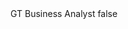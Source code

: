 <?xml version="1.0" encoding="UTF-8"?>
<CustomMetadata xmlns="http://soap.sforce.com/2006/04/metadata">
    <label>GT Business Analyst</label>
    <protected>false</protected>
</CustomMetadata>
